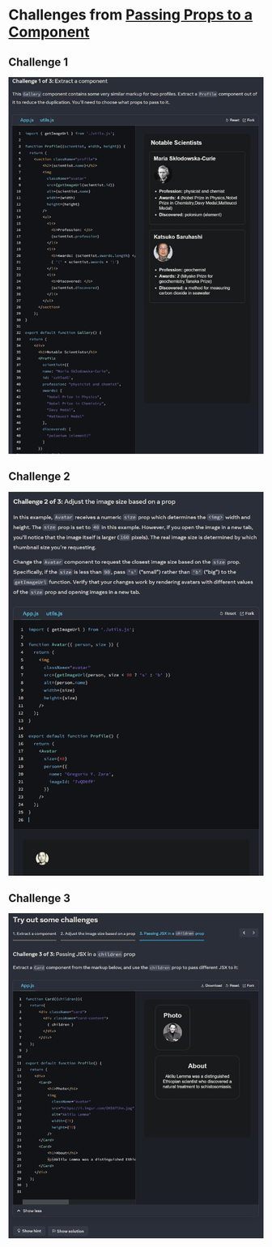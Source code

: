 # Challenges from [Passing Props to a Component](https://beta.reactjs.org/learn/passing-props-to-a-component "link")

## Challenge 1
![screenshot](./screenshots/1.png "Demo")

## Challenge 2
![screenshot](./screenshots/2.png "Demo")

## Challenge 3
![screenshot](./screenshots/3.png "Demo")